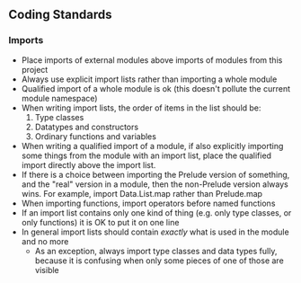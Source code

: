 ## Coding Standards

### Imports

  - Place imports of external modules above imports of modules from this project
  - Always use explicit import lists rather than importing a whole module
  - Qualified import of a whole module is ok (this doesn't pollute the current module namespace)
  - When writing import lists, the order of items in the list should be:
    1. Type classes
    2. Datatypes and constructors
    3. Ordinary functions and variables
  - When writing a qualified import of a module, if also explicitly importing some things from the module with an import list, place the qualified import directly above the import list.
  - If there is a choice between importing the Prelude version of something, and the "real" version in a module, then the non-Prelude version always wins. For example, import Data.List.map rather than Prelude.map
  - When importing functions, import operators before named functions
  - If an import list contains only one kind of thing (e.g. only type classes, or only functions) it is OK to put it on one line
  - In general import lists should contain *exactly* what is used in the module and no more
    - As an exception, always import type classes and data types fully, because it is confusing when only some pieces of one of those are visible

